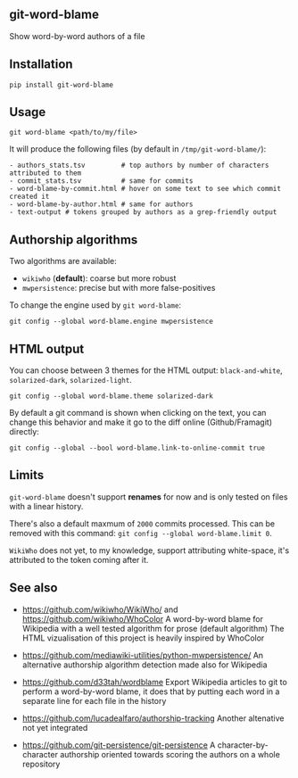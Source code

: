 git-word-blame
-------

Show word-by-word authors of a file

<!--
# Demo

[![screenshot](link-to-screenshot)](link_to_demo.html)
-->

## Installation

```
pip install git-word-blame
```


## Usage

```
git word-blame <path/to/my/file>
```

It will produce the following files (by default in `/tmp/git-word-blame/`):

```
- authors_stats.tsv         # top authors by number of characters attributed to them
- commit_stats.tsv          # same for commits
- word-blame-by-commit.html # hover on some text to see which commit created it
- word-blame-by-author.html # same for authors
- text-output # tokens grouped by authors as a grep-friendly output
```


## Authorship algorithms

Two algorithms are available:

  - `wikiwho` (**default**): coarse but more robust
  - `mwpersistence`: precise but with more false-positives

To change the engine used by `git word-blame`:

```
git config --global word-blame.engine mwpersistence
```


## HTML output

You can choose between 3 themes for the HTML output: `black-and-white`, `solarized-dark`, `solarized-light`.

```
git config --global word-blame.theme solarized-dark
```

<!-- screenshots/themes.png -->

By default a git command is shown when clicking on the text, you can change this behavior and make it go to the diff online (Github/Framagit) directly:

```
git config --global --bool word-blame.link-to-online-commit true
```


## Limits

`git-word-blame` doesn't support **renames** for now and is only tested on files with a linear history.

There's also a default maxmum of `2000` commits processed. This can be removed with this command: `git config --global word-blame.limit 0`.

`WikiWho` does not yet, to my knowledge, support attributing white-space, it's attributed to the token coming after it.

## See also

 - https://github.com/wikiwho/WikiWho/ and https://github.com/wikiwho/WhoColor
   A word-by-word blame for Wikipedia with a well tested algorithm for prose (default algorithm)
   The HTML vizualisation of this project is heavily inspired by WhoColor

 - https://github.com/mediawiki-utilities/python-mwpersistence/
   An alternative authorship algorithm detection made also for Wikipedia

 - https://github.com/d33tah/wordblame
   Export Wikipedia articles to git to perform a word-by-word blame, it does that by
   putting each word in a separate line for each file in the history

 - https://github.com/lucadealfaro/authorship-tracking
   Another altenative not yet integrated

 - https://github.com/git-persistence/git-persistence
   A character-by-character authorship oriented towards scoring the authors on a whole repository
